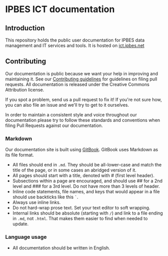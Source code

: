 # IPBES ICT documentation

## Introduction

This repository holds the public user documentation for IPBES data management and IT services and tools. It is hosted on [ict.ipbes.net](https://ict.ipbes.net)

## Contributing

Our documentation is public because we want your help in improving and maintaining it. See our [Contributing guidelines](https://docs.ipbes.net/introduction/contributing-to-the-ipbes-user-documentation) for guidelines on filing pull requests. All documentation is released under the Creative Commons Attribution license.

If you spot a problem, send us a pull request to fix it! If you're not sure how, you can also file an issue and we'll try to get to it ourselves.

In order to maintain a consistent style and voice throughout our documentation please try to follow these standards and conventions when filing Pull Requests against our documentation.

### Markdown

Our documentation site is built using [GitBook](https://github.com/GitbookIO/gitbook/). GitBook uses Markdown as its file format.

* All files should end in `.md`. They should be all-lower-case and match the title of the page, or in some cases an abridged version of it.
* All pages should start with a title, denoted with # (first level header).
* Subsections within a page are encouraged, and should use ## for a 2nd level and ### for a 3rd level. Do not have more than 3 levels of header.
* Inline code statements, file names, and keys that would appear in a file should use backticks like this `` ` ``.
* Always use inline links.
* Do not hard-wrap prose text. Set your text editor to soft wrapping.
* Internal links should be absolute (starting with `/`) and link to a file ending in `.md`, not `.html`. That makes them easier to find when needed to update.

### Language usage

* All documentation should be written in English.

